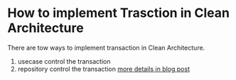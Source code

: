 # How to implement Trasction in Clean Architecture
There are tow ways to implement transaction in Clean Architecture.
1. usecase control the transaction
2. repository control the transaction
[more details in blog post](https://yuanchieh.page/posts/2023/2023-04-21-%E5%9C%A8-clean-architecture-%E4%B8%8B-transaction-%E8%A9%B2%E5%A6%82%E4%BD%95%E5%AF%A6%E4%BD%9C%E7%9A%84%E5%95%8F%E9%A1%8C%E7%99%BC%E6%83%B3-golang-%E8%88%87-ruby-%E5%AF%A6%E4%BD%9C/)
